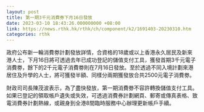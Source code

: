 ```yaml
---
layout: post
title: 第一期3千元消費券下月16日發放
date: 2023-03-10 18:43:26.000000000 +08:00
link: https://news.rthk.hk/rthk/ch/component/k2/1691403-20230310.htm
categories: rthk
---
```


政府公布新一輪消費劵計劃發放詳情，合資格的18歲或以上香港永久居民及新來港人士，下月16日將可透過去年已成功登記的儲值支付工具，獲發首期3千元電子消費劵，餘下的2千元電子消費劵則在7月16日發放。至於透過不同入境計劃來港居住及升學的人士，將可獲發半額、同樣分兩期獲發放合共2500元電子消費劵。

財政司司長陳茂波表示，為了盡快發放，第一期消費劵不容許轉換儲值支付工具。如果已登記的領取帳戶遺失或失效，可透過消費券計劃網頁、郵寄或傳真表格、致電消費券計劃熱線，或親身到全港8間臨時服務中心辦理更新帳戶手續。
